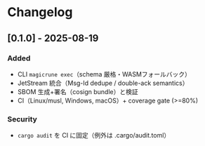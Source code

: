 # Changelog

## [0.1.0] - 2025-08-19
### Added
- CLI `magicrune exec`（schema 厳格・WASMフォールバック）
- JetStream 統合（Msg-Id dedupe / double-ack semantics）
- SBOM 生成+署名（cosign bundle）と検証
- CI（Linux/musl, Windows, macOS）+ coverage gate (>=80%)

### Security
- `cargo audit` を CI に固定（例外は .cargo/audit.toml）

